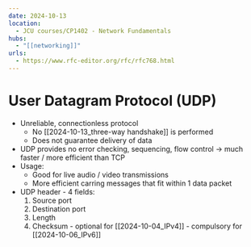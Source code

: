 ```yaml
---
date: 2024-10-13
location:
  - JCU courses/CP1402 - Network Fundamentals
hubs:
  - "[[networking]]"
urls:
  - https://www.rfc-editor.org/rfc/rfc768.html
---
```


# User Datagram Protocol (UDP)
+ Unreliable, connectionless protocol
    + No [[2024-10-13_three-way handshake]] is performed
    + Does not guarantee delivery of data
+ UDP provides no error checking, sequencing, flow control -> much faster / more efficient than TCP
+ Usage:
    + Good for live audio / video transmissions
    + More efficient carring messages that fit within 1 data packet
+ UDP header - 4 fields:
    1. Source port
    2. Destination port
    3. Length
    4. Checksum - optional for [[2024-10-04_IPv4]] - compulsory for [[2024-10-06_IPv6]]


